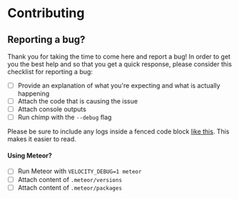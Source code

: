 # Contributing

## Reporting a bug?

Thank you for taking the time to come here and report a bug! In order to get you the best help and
so that you get a quick response, please consider this checklist for reporting a bug:

* [ ] Provide an explanation of what you're expecting and what is actually happening
* [ ] Attach the code that is causing the issue 
* [ ] Attach console outputs
* [ ] Run chimp with the `--debug` flag

Please be sure to include any logs inside a fenced code block 
[like this](https://help.github.com/articles/github-flavored-markdown/#fenced-code-blocks). This 
makes it easier to read.

#### Using Meteor?
* [ ] Run Meteor with `VELOCITY_DEBUG=1 meteor`
* [ ] Attach content of `.meteor/versions` 
* [ ] Attach content of `.meteor/packages`

